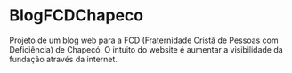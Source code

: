 # BlogFCDChapeco
Projeto de um blog web para a FCD (Fraternidade Cristã de Pessoas com Deficiência) de Chapecó. O intuito do website é aumentar a visibilidade da fundação através da internet.
